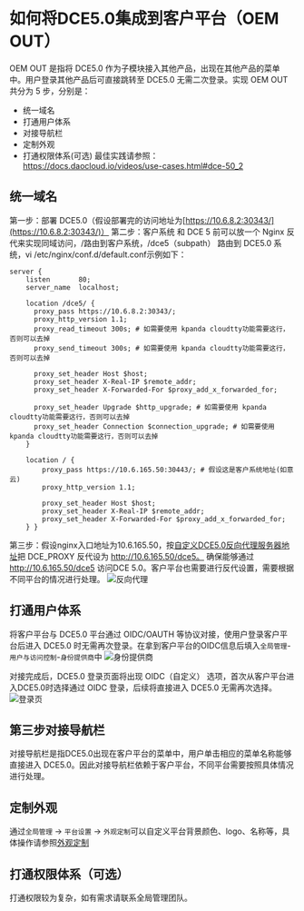 # 如何将DCE5.0集成到客户平台（OEM OUT）

OEM OUT 是指将 DCE5.0 作为子模块接入其他产品，出现在其他产品的菜单中。用户登录其他产品后可直接跳转至 DCE5.0 无需二次登录。实现 OEM OUT 共分为 5 步，分别是：
* 统一域名
* 打通用户体系
* 对接导航栏
* 定制外观
* 打通权限体系(可选)
最佳实践请参照：https://docs.daocloud.io/videos/use-cases.html#dce-50_2

## 统一域名

第一步：部署 DCE5.0（假设部署完的访问地址为[https://10.6.8.2:30343/](https://10.6.8.2:30343/)）
第二步：客户系统 和 DCE 5 前可以放一个 Nginx 反代来实现同域访问，/路由到客户系统，/dce5（subpath） 路由到 DCE5.0 系统，vi /etc/nginx/conf.d/default.conf示例如下：

```
server {
    listen       80;
    server_name  localhost;
 
    location /dce5/ {
      proxy_pass https://10.6.8.2:30343/;
      proxy_http_version 1.1;
      proxy_read_timeout 300s; # 如需要使用 kpanda cloudtty功能需要这行，否则可以去掉
      proxy_send_timeout 300s; # 如需要使用 kpanda cloudtty功能需要这行，否则可以去掉
 
      proxy_set_header Host $host;
      proxy_set_header X-Real-IP $remote_addr;
      proxy_set_header X-Forwarded-For $proxy_add_x_forwarded_for;
 
      proxy_set_header Upgrade $http_upgrade; # 如需要使用 kpanda cloudtty功能需要这行，否则可以去掉
      proxy_set_header Connection $connection_upgrade; # 如需要使用 kpanda cloudtty功能需要这行，否则可以去掉
    }
     
    location / {
        proxy_pass https://10.6.165.50:30443/; # 假设这是客户系统地址(如意云)
        proxy_http_version 1.1;
 
        proxy_set_header Host $host;
        proxy_set_header X-Real-IP $remote_addr;
        proxy_set_header X-Forwarded-For $proxy_add_x_forwarded_for;
    } }
```
第三步：假设nginx入口地址为10.6.165.50，按[自定义DCE5.0反向代理服务器地址](https://https://docs.daocloud.io/ghippo/install/reverse-proxy.html)把 DCE_PROXY 反代设为 http://10.6.165.50/dce5。 确保能够通过 http://10.6.165.50/dce5 访问DCE 5.0。客户平台也需要进行反代设置，需要根据不同平台的情况进行处理。
![反向代理](zh/docs/ghippo/oem/images/agent.png)


## 打通用户体系

将客户平台与 DCE5.0 平台通过 OIDC/OAUTH 等协议对接，使用户登录客户平台后进入 DCE5.0 时无需再次登录。在拿到客户平台的OIDC信息后填入`全局管理`-`用户与访问控制`-`身份提供商`中
![身份提供商](zh/docs/ghippo/oem/images/idp.png)

对接完成后，DCE5.0 登录页面将出现 OIDC（自定义） 选项，首次从客户平台进入DCE5.0时选择通过 OIDC 登录，后续将直接进入 DCE5.0 无需再次选择。
![登录页](zh/docs/ghippo/oem/images/login.png)

## 第三步对接导航栏
对接导航栏是指DCE5.0出现在客户平台的菜单中，用户单击相应的菜单名称能够直接进入 DCE5.0。因此对接导航栏依赖于客户平台，不同平台需要按照具体情况进行处理。

## 定制外观

通过`全局管理` -> `平台设置` -> `外观定制`可以自定义平台背景颜色、logo、名称等，具体操作请参照[外观定制](../user-guide/platform-setting/appearance.md)

## 打通权限体系（可选）
打通权限较为复杂，如有需求请联系全局管理团队。
